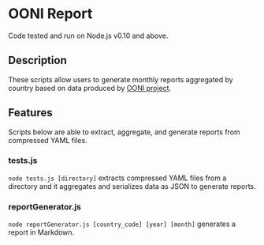 # OONI Report
Code tested and run on Node.js v0.10 and above.

## Description
These scripts allow users to generate monthly reports aggregated by country based on data produced by [OONI project](https://ooni.torproject.org/).

## Features
Scripts below are able to extract, aggregate, and generate reports from compressed YAML files.

### tests.js
`node tests.js [directory]` extracts compressed YAML files from a directory and it aggregates and serializes data as JSON to generate reports.

### reportGenerator.js
`node reportGenerator.js [country_code] [year] [month]` generates a report in Markdown.

